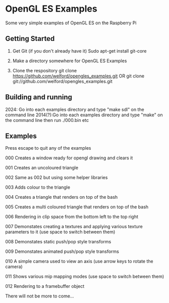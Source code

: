 # OpenGL ES Examples

Some very simple examples of OpenGL ES on the Raspberry Pi

## Getting Started

1. Get Git (if you don't already have it)
Sudo apt-get install git-core

2. Make a directory somewhere for OpenGL ES Examples

3. Clone the respository
git clone https://github.com/welford/opengles_examples.git
OR
git clone git://github.com/welford/opengles_examples.git

## Building and running

2024:   Go into each examples directory and type "make sdl" on the command line
2014(?):Go into each examples directory and type "make" on the command line
then run ./000.bin etc

## Examples

Press escape to quit any of the examples

000 Creates a window ready for opengl drawing and clears it

001 Creates an uncoloured triangle

002 Same as 002 but using some helper libraries

003 Adds colour to the triangle

004 Creates a triangle that renders on top of the bash 

005 Creates a multi coloured triangle that renders on top of the bash 

006 Rendering in clip space from the bottom left to the top right

007 Demonstates creating a textures and applying various texture parameters to it  (use space to switch between them)

008 Demonstates static push/pop style transforms

009 Demonstates animated push/pop style transforms

010 A simple camera used to view an axis (use arrow keys to rotate the camera)

011 Shows various mip mapping modes (use space to switch between them)

012 Rendering to a framebuffer object

There will not be more to come...
